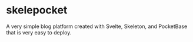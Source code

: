# skelepocket
A very simple blog platform created with Svelte, Skeleton, and PocketBase that is very easy to deploy.
